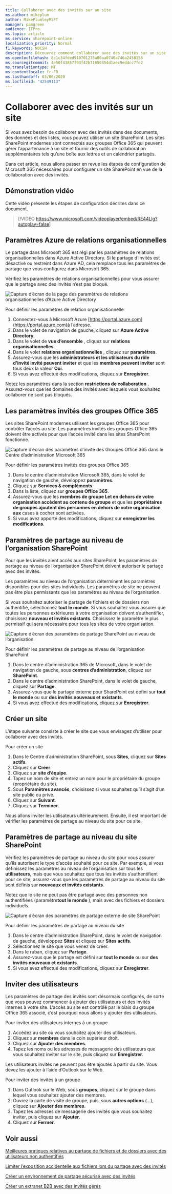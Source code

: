```yaml
---
title: Collaborer avec des invités sur un site
ms.author: mikeplum
author: MikePlumleyMSFT
manager: pamgreen
audience: ITPro
ms.topic: article
ms.service: sharepoint-online
localization_priority: Normal
f1.keywords: NOCSH
description: Découvrez comment collaborer avec des invités sur un site SharePoint.
ms.openlocfilehash: 8c1c34fded910701275a80aa0740a746a2458156
ms.sourcegitcommit: 4e50f43857f93f42b71650354d1aec9ed4cc7fe2
ms.translationtype: MT
ms.contentlocale: fr-FR
ms.lasthandoff: 03/06/2020
ms.locfileid: "42549113"
---
```

# <a name="collaborate-with-guests-in-a-site"></a>Collaborer avec des invités sur un site

Si vous avez besoin de collaborer avec des invités dans des documents, des données et des listes, vous pouvez utiliser un site SharePoint. Les sites SharePoint modernes sont connectés aux groupes Office 365 qui peuvent gérer l’appartenance à un site et fournir des outils de collaboration supplémentaires tels qu’une boîte aux lettres et un calendrier partagés.

Dans cet article, nous allons passer en revue les étapes de configuration de Microsoft 365 nécessaires pour configurer un site SharePoint en vue de la collaboration avec des invités.

## <a name="video-demonstration"></a>Démonstration vidéo

Cette vidéo présente les étapes de configuration décrites dans ce document.</br>

> [!VIDEO https://www.microsoft.com/videoplayer/embed/RE44Llg?autoplay=false]

## <a name="azure-organizational-relationships-settings"></a>Paramètres Azure de relations organisationnelles

Le partage dans Microsoft 365 est régi par les paramètres de relations organisationnelles dans Azure Active Directory. Si le partage d’invités est désactivé ou restreint dans Azure AD, cela remplace tous les paramètres de partage que vous configurez dans Microsoft 365.

Vérifiez les paramètres de relations organisationnelles pour vous assurer que le partage avec des invités n’est pas bloqué.

![Capture d’écran de la page des paramètres de relations organisationnelles d’Azure Active Directory](media/azure-ad-organizational-relationships-settings.png)

Pour définir les paramètres de relation organisationnelle

1. Connectez-vous à Microsoft Azure [https://portal.azure.com](https://portal.azure.com)à l’adresse.
2. Dans le volet de navigation de gauche, cliquez sur **Azure Active Directory**.
3. Dans le volet de **vue d’ensemble** , cliquez sur **relations organisationnelles**.
4. Dans le volet **relations organisationnelles** , cliquez sur **paramètres**.
5. Assurez-vous que les **administrateurs et les utilisateurs du rôle d’invité invité peuvent inviter** et que les **membres peuvent inviter** sont tous deux la valeur **Oui**.
6. Si vous avez effectué des modifications, cliquez sur **Enregistrer**.

Notez les paramètres dans la section **restrictions de collaboration** . Assurez-vous que les domaines des invités avec lesquels vous souhaitez collaborer ne sont pas bloqués.

## <a name="office-365-groups-guest-settings"></a>Les paramètres invités des groupes Office 365

Les sites SharePoint modernes utilisent les groupes Office 365 pour contrôler l’accès au site. Les paramètres invités des groupes Office 365 doivent être activés pour que l’accès invité dans les sites SharePoint fonctionne.

![Capture d’écran des paramètres d’invité des Groupes Office 365 dans le Centre d’administration Microsoft 365](media/office-365-groups-guest-settings.png)

Pour définir les paramètres invités des groupes Office 365

1. Dans le centre d’administration Microsoft 365, dans le volet de navigation de gauche, développez **paramètres**.
2. Cliquez sur **Services & compléments**.
3. Dans la liste, cliquez sur **groupes Office 365**.
4. Assurez-vous que les **membres de groupe Let en dehors de votre organisation accèdent au contenu de groupe** et que les **propriétaires de groupes ajoutent des personnes en dehors de votre organisation aux** cases à cocher sont activées.
5. Si vous avez apporté des modifications, cliquez sur **enregistrer les modifications**.


## <a name="sharepoint-organization-level-sharing-settings"></a>Paramètres de partage au niveau de l’organisation SharePoint

Pour que les invités aient accès aux sites SharePoint, les paramètres de partage au niveau de l’organisation SharePoint doivent autoriser le partage avec des invités.

Les paramètres au niveau de l’organisation déterminent les paramètres disponibles pour des sites individuels. Les paramètres de site ne peuvent pas être plus permissants que les paramètres au niveau de l’organisation.

Si vous souhaitez autoriser le partage de fichiers et de dossiers non authentifié, sélectionnez **tout le monde**. Si vous souhaitez vous assurer que toutes les personnes extérieures à votre organisation doivent s’authentifier, choisissez **nouveau et invités existants**. Choisissez le paramètre le plus permissif qui sera nécessaire pour tous les sites de votre organisation.

![Capture d’écran des paramètres de partage SharePoint au niveau de l’organisation](media/sharepoint-organization-external-sharing-controls.png)


Pour définir les paramètres de partage au niveau de l’organisation SharePoint

1. Dans le centre d’administration 365 de Microsoft, dans le volet de navigation de gauche, sous **centres d’administration**, cliquez sur **SharePoint**.
2. Dans le centre d’administration SharePoint, dans le volet de gauche, cliquez sur **Partage**.
3. Assurez-vous que le partage externe pour SharePoint est défini sur **tout le monde** ou sur **des invités nouveaux et existants**.
4. Si vous avez effectué des modifications, cliquez sur **Enregistrer**.

## <a name="create-a-site"></a>Créer un site

L’étape suivante consiste à créer le site que vous envisagez d’utiliser pour collaborer avec des invités.

Pour créer un site
1. Dans le Centre d’administration SharePoint, sous **Sites**, cliquez sur **Sites actifs**.
2. Cliquez sur **Créer**.
3. Cliquez sur **site d’équipe**.
4. Tapez un nom de site et entrez un nom pour le propriétaire du groupe (propriétaire du site).
5. Sous **Paramètres avancés**, choisissez si vous souhaitez qu’il s’agit d’un site public ou privé.
6. Cliquez sur **Suivant**.
7. Cliquez sur **Terminer**.

Nous allons inviter les utilisateurs ultérieurement. Ensuite, il est important de vérifier les paramètres de partage au niveau du site pour ce site.

## <a name="sharepoint-site-level-sharing-settings"></a>Paramètres de partage au niveau du site SharePoint

Vérifiez les paramètres de partage au niveau du site pour vous assurer qu’ils autorisent le type d’accès souhaité pour ce site. Par exemple, si vous définissez les paramètres au niveau de l’organisation sur tous les **utilisateurs**, mais que vous souhaitez que tous les invités s’authentifient pour ce site, assurez-vous que les paramètres de partage au niveau du site sont définis sur **nouveaux et invités existants**.

Notez que le site ne peut pas être partagé avec des personnes non authentifiées (paramètre**tout le monde** ), mais avec des fichiers et dossiers individuels.

![Capture d’écran des paramètres de partage externe de site SharePoint](media/sharepoint-site-external-sharing-settings.png)

Pour définir les paramètres de partage au niveau du site
1. Dans le centre d’administration SharePoint, dans le volet de navigation de gauche, développez **Sites** et cliquez sur **Sites actifs**.
2. Sélectionnez le site que vous venez de créer.
3. Dans le ruban, cliquez sur **Partage**. 
4. Assurez-vous que le partage est défini sur **tout le monde** ou sur **des invités nouveaux et existants**.
5. Si vous avez effectué des modifications, cliquez sur **Enregistrer**.

## <a name="invite-users"></a>Inviter des utilisateurs

Les paramètres de partage des invités sont désormais configurés, de sorte que vous pouvez commencer à ajouter des utilisateurs et des invités internes à votre site. L’accès au site est contrôlé par le biais du groupe Office 365 associé, c’est pourquoi nous allons y ajouter des utilisateurs.

Pour inviter des utilisateurs internes à un groupe
1. Accédez au site où vous souhaitez ajouter des utilisateurs.
2. Cliquez sur **membres** dans le coin supérieur droit.
3. Cliquez sur **Ajouter des membres**.
4. Tapez les noms ou les adresses de messagerie des utilisateurs que vous souhaitez inviter sur le site, puis cliquez sur **Enregistrer**.

Les utilisateurs invités ne peuvent pas être ajoutés à partir du site. Vous devez les ajouter à l’aide d’Outlook sur le Web.

Pour inviter des invités à un groupe
1. Dans Outlook sur le Web, sous **groupes**, cliquez sur le groupe dans lequel vous souhaitez ajouter des membres.
2. Ouvrez la carte de visite de groupe, puis, sous **autres options** (...), cliquez sur **Ajouter des membres**.
3. Tapez les adresses de messagerie des invités que vous souhaitez inviter, puis cliquez sur **Ajouter**.
4. Cliquez sur **Fermer**.

## <a name="see-also"></a>Voir aussi

[Meilleures pratiques relatives au partage de fichiers et de dossiers avec des utilisateurs non authentifiés](best-practices-anonymous-sharing.md)

[Limiter l’exposition accidentelle aux fichiers lors du partage avec des invités](sharing-limit-accidental-exposure.md)

[Créer un environnement de partage sécurisé avec des invités](create-a-secure-guest-sharing-environment.md)

[Créer un extranet B2B avec des invités gérés](b2b-extranet.md)


